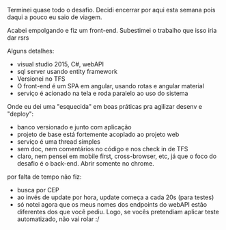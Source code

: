 Terminei quase todo o desafio. Decidi encerrar por aqui esta semana pois daqui a pouco eu saio de viagem.

Acabei empolgando e fiz um front-end. Subestimei o trabalho que isso iria dar rsrs

Alguns detalhes:
- visual studio 2015, C#, webAPI
- sql server usando entity framework
- Versionei no TFS
- O front-end é um SPA em angular, usando rotas e angular material
- serviço é acionado na tela e roda paralelo ao uso do sistema

Onde eu dei uma "esquecida" em boas práticas pra agilizar desenv e "deploy":
- banco versionado e junto com aplicação
- projeto de base está fortemente acoplado ao projeto web
- serviço é uma thread simples
- sem doc, nem comentários no código e nos check in de TFS
- claro, nem pensei em mobile first, cross-browser, etc, já que o foco do desafio é o back-end. Abrir somente no chrome.

por falta de tempo não fiz:
- busca por CEP
- ao invés de update por hora, update começa a cada 20s (para testes)
- só notei agora que os meus nomes dos endpoints do webAPI estão diferentes dos que você pediu. Logo, se vocês pretendiam aplicar teste automatizado, não vai rolar  :/
